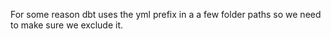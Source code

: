 For some reason dbt uses the yml prefix in a a few folder paths so we need to make sure we exclude it.